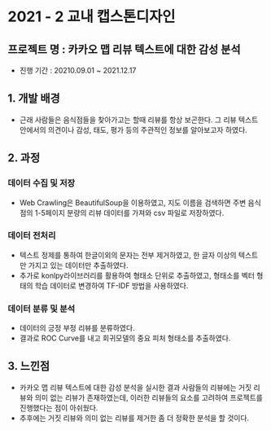 # 2021 - 2 교내 캡스톤디자인

## 프로젝트 명 : 카카오 맵 리뷰 텍스트에 대한 감성 분석
- 진행 기간 : 20210.09.01 ~ 2021.12.17

## 1. 개발 배경
- 근래 사람들은 음식점들을 찾아가고는 할때 리뷰를 항상 보곤한다. 그 리뷰 텍스트 안에서의 의견이나 감성, 태도, 평가 등의 주관적인 정보를 알아보고자 하였다.

## 2. 과정
### 데이터 수집 및 저장
- Web Crawling은 BeautifulSoup을 이용하였고, 지도 이름을 검색하면 주변 음식점의 1-5페이지 분량의 리뷰 데이터를 가져와 csv 파일로 저장하였다.

### 데이터 전처리
- 텍스트 정제를 통하여 한글이외의 문자는 전부 제거하였고, 한 글자 이상의 텍스트만 가지고 있는 데이터만 추출하였다.
- 추가로 konlpy라이브러리를 활용하여 형태소 단위로 추출하였고, 형태소를 벡터 형태의 학습 데이터로 변경하여 TF-IDF 방법을 사용하였다.

### 데이터 분류 및 분석
- 데이터의 긍정 부정 리뷰를 분류하였다.
- 결과로 ROC Curve를 내고 회귀모델의 중요 피처 형태소를 추출하였다.

## 3. 느낀점
- 카카오 맵 리뷰 텍스트에 대한 감성 분석을 실시한 결과 사람들의 리뷰에는 거짓 리뷰와 의미 없는 리뷰가 존재하였는데, 이러한 리뷰들의 요소를 고려하여 프로젝트를 진행했다는 점이 아쉬웠다.
- 추후에는 거짓 리뷰와 의미 없는 리뷰를 제거한 좀 더 정확한 분석을 할 것이다.

